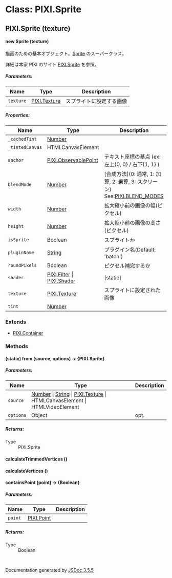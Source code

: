 # Class: PIXI.Sprite

## PIXI.Sprite (texture)

#### new Sprite (texture)
描画のための基本オブジェクト。[Sprite](Sprite.md) のスーパークラス。

詳細は本家 PIXI のサイト [PIXI.Sprite](http://pixijs.download/release/docs/PIXI.Sprite.html) を参照。

##### Parameters:

| Name | Type | Description |
| --- | --- | --- |
| `texture` | [PIXI.Texture](http://pixijs.download/release/docs/PIXI.Texture.html) |  スプライトに設定する画像 |

##### Properties:

| Name | Type | Description |
| --- | --- | --- |
| `_cachedTint` | [Number](Number.md) |  |
| `_tintedCanvas` | HTMLCanvasElement |  |
| `anchor` | [PIXI.ObservablePoint](http://pixijs.download/release/docs/PIXI.ObservablePoint.html) | テキスト座標の基点 (ex: 左上{0, 0} / 右下{1, 1} ) |
| `blendMode` | [Number](Number.md) | [合成方法](0: 通常, 1: 加算, 2: 乗算, 3: スクリーン)<br/>See:[PIXI.BLEND_MODES](PIXI.BLEND_MODES) |
| `width` | [Number](Number.md) | 拡大縮小前の画像の幅(ピクセル) |
| `height` | [Number](Number.md) | 拡大縮小前の画像の高さ(ピクセル) |
| `isSprite` | Boolean | スプライトか |
| `pluginName` | [String](String.md) | プラグイン名(Default: 'batch') |
| `roundPixels` | Boolean | ピクセル補完するか |
| `shader` | [PIXI.Filter](http://pixijs.download/release/docs/PIXI.Filter.html) \| [PIXI.Shader](http://pixijs.download/release/docs/PIXI.Shader.html) | [static] |
| `texture` | [PIXI.Texture](http://pixijs.download/release/docs/PIXI.Texture.html) | スプライトに設定された画像 |
| `tint` | [Number](Number.md) |  |


### Extends

* [PIXI.Container](PIXI.Container.md)

### Methods

#### (static) from (source, options) → {PIXI.Sprite}

##### Parameters:

| Name | Type | Description |
| --- | --- | --- |
| `source` | [Number](Number.md) \| [String](String.md) \| [PIXI.Texture](http://pixijs.download/release/docs/PIXI.Texture.html) \| HTMLCanvasElement \| HTMLVideoElement |  |
| `options` | Object | opt. |


##### Returns:

<dl>
    <dt> Type </dt>
    <dd>
        <span>PIXI.Sprite</span>
    </dd>
</dl>


#### calculateTrimmedVertices ()

#### calculateVertices ()

#### containsPoint (point) → {Boolean}

##### Parameters:

| Name | Type | Description |
| --- | --- | --- |
| `point` | [PIXI.Point](http://pixijs.download/release/docs/PIXI.Point.html) |  |

##### Returns:

<dl>
    <dt> Type </dt>
    <dd>
        <span> Boolean </span>
    </dd>
</dl>


 <br>

  Documentation generated by [JSDoc 3.5.5](https://github.com/jsdoc3/jsdoc)
